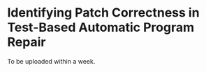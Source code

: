 # Identifying Patch Correctness in Test-Based Automatic Program Repair

To be uploaded within a week.
